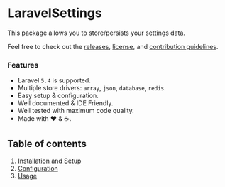 # LaravelSettings

This package allows you to store/persists your settings data.

Feel free to check out the [releases](https://github.com/ARCANEDEV/LaravelSettings/releases), [license](LICENSE.md), and [contribution guidelines](CONTRIBUTING.md).

### Features

  * Laravel `5.4` is supported.
  * Multiple store drivers: `array`, `json`, `database`, `redis`.
  * Easy setup &amp; configuration.
  * Well documented &amp; IDE Friendly.
  * Well tested with maximum code quality.
  * Made with :heart: &amp; :coffee:.

## Table of contents

  1. [Installation and Setup](1-Installation-and-Setup.md)
  2. [Configuration](2-Configuration.md)
  3. [Usage](3-Usage.md)
